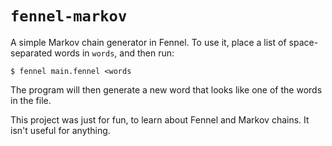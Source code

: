 # `fennel-markov`

A simple Markov chain generator in Fennel. To use it, place a list of
space-separated words in `words`, and then run:

    $ fennel main.fennel <words

The program will then generate a new word that looks like one of the words in
the file.

This project was just for fun, to learn about Fennel and Markov chains. It
isn't useful for anything.

